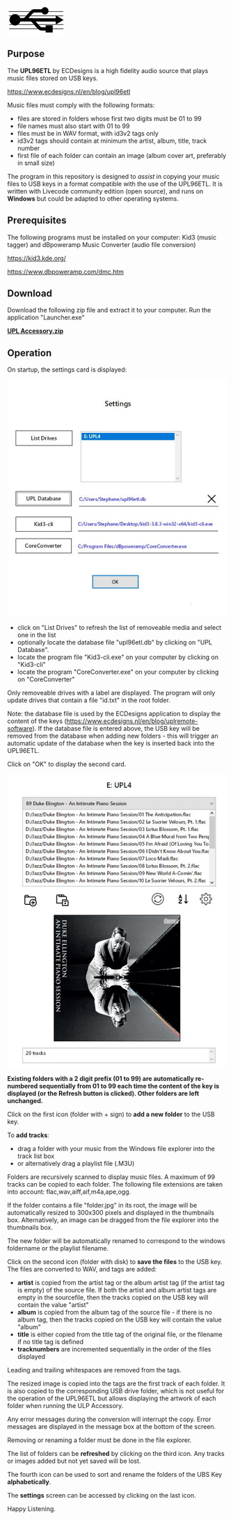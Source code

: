 ![Screenshot](Logo_small.jpg)

## Purpose

The **UPL96ETL** by ECDesigns is a high fidelity audio source that plays music files stored on USB keys.

https://www.ecdesigns.nl/en/blog/upl96etl

Music files must comply with the following formats:

- files are stored in folders whose first two digits must be 01 to 99
- file names must also start with 01 to 99
- files must be in WAV format, with id3v2 tags only
- id3v2 tags should contain at minimum the artist, album, title, track number
- first file of each folder can contain an image (album cover art, preferably in small size)

The program in this repository is designed to *assist* in copying your music files to USB keys in a format compatible with the use of the UPL96ETL. It is written with Livecode community edition (open source), and runs on **Windows** but could be adapted to other operating systems.

## Prerequisites

The following programs must be installed on your computer: Kid3 (music tagger) and dBpoweramp Music Converter (audio file conversion)

https://kid3.kde.org/
    
https://www.dbpoweramp.com/dmc.htm


## Download

Download the following zip file and extract it to your computer. Run the application "Launcher.exe"

**[UPL Accessory.zip](https://storage.cloud.google.com/cloudplayer/UPL_Accessory/UPL%20Accessory.zip)**

## Operation

On startup, the settings card is displayed:

![Screenshot](Card20.jpg)

- click on "List Drives" to refresh the list of removeable media and select one in the list
- optionally locate the database file "upl96etl.db" by clicking on "UPL Database". 
- locate the program file "Kid3-cli.exe" on your computer by clicking on "Kid3-cli"
- locate the program "CoreConverter.exe" on your computer by clicking on "CoreConverter"

Only removeable drives with a label are displayed. The program will only update drives that contain a file "id.txt" in the root folder.

Note: the database file is used by the ECDesigns application to display the content of the keys (https://www.ecdesigns.nl/en/blog/uplremote-software).
If the database file is entered above, the USB key will be removed from the database when adding new folders - this will trigger an automatic update of the database when the key is inserted back into the UPL96ETL.

Click on "OK" to display the second card.

![Screenshot](Card10.jpg)

**Existing folders with a 2 digit prefix (01 to 99) are automatically re-numbered sequentially from 01 to 99 each time the content of the key is displayed (or the Refresh button is clicked). Other folders are left unchanged.**

Click on the first icon (folder with + sign) to **add a new folder** to the USB key.

To **add tracks**:

- drag a folder with your music from the Windows file explorer into the track list box
- or alternatively drag a playlist file (.M3U)

Folders are recursively scanned to display music files. A maximum of 99 tracks can be copied to each folder. The following file extensions are taken into account: flac,wav,aiff,aif,m4a,ape,ogg.

If the folder contains a file "folder.jpg" in its root, the image will be automatically resized to 300x300 pixels and displayed in the thumbnails box. Alternatively, an image can be dragged from the file explorer into the thumbnails box.

The new folder will be automatically renamed to correspond to the windows foldername or the playlist filename.

Click on the second icon (folder with disk) to **save the files** to the USB key. The files are converted to WAV, and tags are added:

- **artist** is copied from the artist tag or the album artist tag (if the artist tag is empty) of the source file. If both the artist and album artist tags are empty in the sourcefile, then the tracks copied on the USB key will contain the value "artist" 
- **album** is copied from the album tag of the source file - if there is no album tag, then the tracks copied on the USB key will contain the value "album" 
- **title** is either copied from the title tag of the original file, or the filename if no title tag is defined
- **tracknumbers** are incremented sequentially in the order of the files displayed

Leading and trailing whitespaces are removed from the tags.

The resized image is copied into the tags are the first track of each folder. It is also copied to the corresponding USB drive folder, which is not useful for the operation of the UPL96ETL but allows displaying the artwork of each folder when running the ULP Accessory. 


Any error messages during the conversion will interrupt the copy. Error messages are displayed in the message box at the bottom of the screen.

Removing or renaming a folder must be done in the file explorer.

The list of folders can be **refreshed** by clicking on the third icon. Any tracks or images added but not yet saved will be lost.

The fourth icon can be used to sort and rename the folders of the UBS Key **alphabetically**.

The **settings** screen can be accessed by clicking on the last icon.

Happy Listening.
